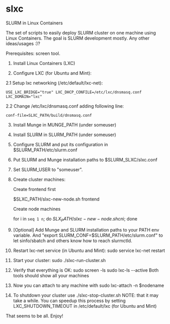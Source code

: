 slxc
====

SLURM in Linux Containers

The set of scripts to easily deploy SLURM cluster on one machine using Linux Containers.
The goal is SLURM development mostly. Any other ideas/usages :)?

Prerequisites: screen tool.

1. Install Linux Containers (LXC)

2. Configure LXC (for Ubuntu and Mint):

2.1 Setup lxc networking (/etc/default/lxc-net):

`USE_LXC_BRIDGE="true"
LXC_DHCP_CONFILE=/etc/lxc/dnsmasq.conf
LXC_DOMAIN="lxc"`

2.2 Change /etc/lxc/dnsmasq.conf adding following line:

`conf-file=SLXC_PATH/build/dnsmasq.conf`

3. Install Munge in MUNGE_PATH (under someuser)

4. Install SLURM in SLURM_PATH (under someuser)

5. Configure SLURM and put its configuration in $SLURM_PATH/etc/slurm.conf

6. Put SLURM and Munge installation paths to $SLURM_SLXC/slxc.conf

7. Set SLURM_USER to "someuser".

8. Create cluster machines:
    
    Create frontend first
    
    $SLXC_PATH/slxc-new-node.sh frontend
    
    Create node machines
    
    for i in `seq 1 n`; do $SLX_PATH/slxc-new-node.sh cn$i; done

9. [Optional] Add Munge and SLURM installation paths to your PATH env variable.
    And "export SLURM_CONF=$SLURM_PATH/etc/slurm.conf" to let sinfo/sbatch
    and others know how to reach slurmctld.

10. Restart lxc-net service (in Ubuntu and Mint):
    sudo service lxc-net restart

11. Start your cluster:
    sudo ./slxc-run-cluster.sh

12. Verify that everything is OK:
    sudo screen -ls
    sudo lxc-ls --active
    Both tools should show all your machines

13. Now you can attach to any machine with
    sudo lxc-attach -n $nodename

14. To shutdown your cluster use
    ./slxc-stop-cluster.sh
    NOTE: that it may take a while. You can speedup this process by setting
     LXC_SHUTDOWN_TIMEOUT in /etc/default/lxc (for Ubuntu and Mint)

That seems to be all. Enjoy!
